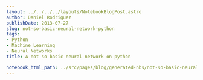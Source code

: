 ```yaml
---
layout: ../../../../layouts/NotebookBlogPost.astro
author: Daniel Rodriguez
publishDate: 2013-07-27
slug: not-so-basic-neural-network-python
tags:
- Python
- Machine Learning
- Neural Networks
title: A not so basic neural network on python

notebook_html_path: ../src/pages/blog/generated-nbs/not-so-basic-neural-network-python.html
---
```


